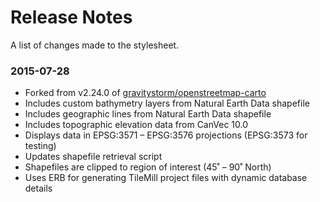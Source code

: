 # Release Notes

A list of changes made to the stylesheet.

### 2015-07-28

* Forked from v2.24.0 of [gravitystorm/openstreetmap-carto](https://github.com/gravitystorm/openstreetmap-carto)
* Includes custom bathymetry layers from Natural Earth Data shapefile
* Includes geographic lines from Natural Earth Data shapefile
* Includes topographic elevation data from CanVec 10.0
* Displays data in EPSG:3571 – EPSG:3576 projections (EPSG:3573 for testing)
* Updates shapefile retrieval script
* Shapefiles are clipped to region of interest (45˚ – 90˚ North)
* Uses ERB for generating TileMill project files with dynamic database details
